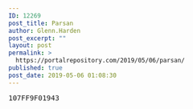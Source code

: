 ```yaml
---
ID: 12269
post_title: Parsan
author: Glenn.Harden
post_excerpt: ""
layout: post
permalink: >
  https://portalrepository.com/2019/05/06/parsan/
published: true
post_date: 2019-05-06 01:08:30
---
```

<pre>107FF9F01943</pre>